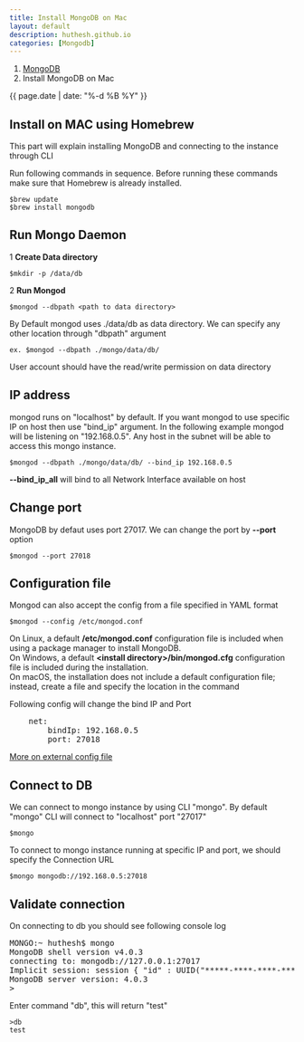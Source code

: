 ```yaml
---
title: Install MongoDB on Mac
layout: default
description: huthesh.github.io
categories: [Mongodb]
---
```

<ol class="breadcrumb">
  <li><a href="/Mongodb">MongoDB</a></li>
  <li class="active">Install MongoDB on Mac</li>
</ol>

<div>
        {{ page.date | date: "%-d %B %Y" }}
</div>

## Install on MAC using Homebrew

This part will explain installing MongoDB and connecting to the instance through CLI


Run following commands in sequence. Before running these commands make sure that Homebrew is already installed.

```
$brew update
$brew install mongodb
```

## Run Mongo Daemon 

1  <b>Create Data directory</b> 

```
$mkdir -p /data/db
```

2  <b>Run Mongod</b>

```
$mongod --dbpath <path to data directory>
```

By Default mongod uses ./data/db as data directory. We can specify any other location through "dbpath" argument
```
ex. $mongod --dbpath ./mongo/data/db/ 
```
<div class="alert alert-warning" role="alert">
  User account should have the read/write permission on data directory
</div>

## IP address

mongod runs on "localhost" by  default. If you want mongod to use specific IP on host then use "bind_ip" argument. In the following example mongod will be listening on "192.168.0.5". Any host in the subnet will be able to access this mongo instance.

```
$mongod --dbpath ./mongo/data/db/ --bind_ip 192.168.0.5
```
<div class="alert alert-warning" role="alert">
  <b>--bind_ip_all</b> will bind to all Network Interface available on host 
</div>

## Change port

MongoDB by defaut uses port 27017. We can change the port by <b>--port</b> option
```
$mongod --port 27018
```
## Configuration file

Mongod can also accept the config from a file specified in YAML format

```
$mongod --config /etc/mongod.conf
```

<div class="alert alert-primary" role="alert">
On Linux, a default <b>/etc/mongod.conf</b> configuration file is included when using a package manager to install MongoDB.
</div>

<div class="alert alert-success" role="alert">
On Windows, a default <b>&lt;install directory&gt;/bin/mongod.cfg</b> configuration file is included during the installation.
</div>

<div class="alert alert-warning" role="alert">
  On macOS, the installation does not include a default configuration file; instead, create a file and specify the location in the command
</div>

Following config will change the bind IP and Port
<pre>
    net:
        bindIp: 192.168.0.5
        port: 27018
</pre>

<a class="hlink" target="_blank" href="https://docs.mongodb.com/manual/reference/configuration-options/">More on external config file</a>

## Connect to DB

We can connect to mongo instance by using CLI "mongo".  By default "mongo" CLI will connect to "localhost" port "27017"
```
$mongo
```
To connect to mongo instance running at specific IP and port, we should specify the Connection URL 
```
$mongo mongodb://192.168.0.5:27018
```
## Validate connection
On connecting to db you should see following console log
<pre>
MONGO:~ huthesh$ mongo
MongoDB shell version v4.0.3
connecting to: mongodb://127.0.0.1:27017
Implicit session: session { "id" : UUID("*****-****-****-****-*************") }
MongoDB server version: 4.0.3
>
</pre>
Enter  command "db", this will return "test"
```
>db 
test
```